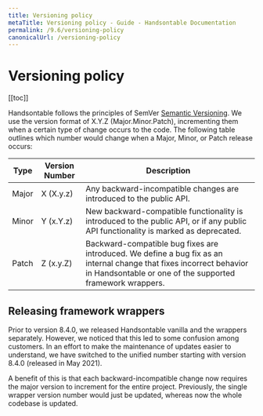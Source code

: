 ```yaml
---
title: Versioning policy
metaTitle: Versioning policy - Guide - Handsontable Documentation
permalink: /9.6/versioning-policy
canonicalUrl: /versioning-policy
---
```


# Versioning policy

[[toc]]

Handsontable follows the principles of SemVer  [Semantic Versioning](https://semver.org/). We use the version format of X.Y.Z (Major.Minor.Patch), incrementing them when a certain type of change occurs to the code. The following table outlines which number would change when a Major, Minor, or Patch release occurs: 

| Type| Version Number | Description |
|--|--|--|
| Major | X (X.y.z) | Any backward-incompatible changes are introduced to the public API.| 
| Minor | Y (x.Y.z) | New backward-compatible functionality is introduced to the public API, or if any public API functionality is marked as deprecated.|
| Patch | Z (x.y.Z)  | Backward-compatible bug fixes are introduced. We define a bug fix as an internal change that fixes incorrect behavior in Handsontable or one of the supported framework wrappers.|

## Releasing framework wrappers

Prior to version 8.4.0, we released Handsontable vanilla and the wrappers separately. However, we noticed that this led to some confusion among customers. In an effort to make the maintenance of updates easier to understand, we have switched to the unified number starting with version 8.4.0 (released in May 2021). 

A benefit of this is that each backward-incompatible change now requires the major version to increment for the entire project. Previously, the single wrapper version number would just be updated, whereas now the whole codebase is updated.

